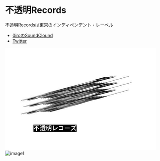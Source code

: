 # 不透明Records
不透明Recordsは東京のインディペンデント・レーベル
- [0iroのSoundClound](https://soundcloud.com/0iro)
- [Twitter](https://twitter.com/futoumeirecords)

![image1](https://raw.githubusercontent.com/0iro/0irosite/master/IMG_9190.JPG)
![image1](https://pbs.twimg.com/media/CnFPHR0VUAADj6s.jpg)

